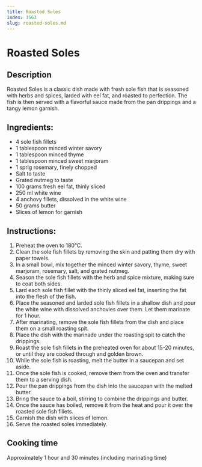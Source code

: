 ```yaml
---
title: Roasted Soles
index: 1563
slug: roasted-soles.md
---
```


# Roasted Soles

## Description
Roasted Soles is a classic dish made with fresh sole fish that is seasoned with herbs and spices, larded with eel fat, and roasted to perfection. The fish is then served with a flavorful sauce made from the pan drippings and a tangy lemon garnish.

## Ingredients:
- 4 sole fish fillets
- 1 tablespoon minced winter savory
- 1 tablespoon minced thyme
- 1 tablespoon minced sweet marjoram
- 1 sprig rosemary, finely chopped
- Salt to taste
- Grated nutmeg to taste
- 100 grams fresh eel fat, thinly sliced
- 250 ml white wine
- 4 anchovy fillets, dissolved in the white wine
- 50 grams butter
- Slices of lemon for garnish

## Instructions:
1. Preheat the oven to 180°C.
2. Clean the sole fish fillets by removing the skin and patting them dry with paper towels.
3. In a small bowl, mix together the minced winter savory, thyme, sweet marjoram, rosemary, salt, and grated nutmeg.
4. Season the sole fish fillets with the herb and spice mixture, making sure to coat both sides.
5. Lard each sole fish fillet with the thinly sliced eel fat, inserting the fat into the flesh of the fish.
6. Place the seasoned and larded sole fish fillets in a shallow dish and pour the white wine with dissolved anchovies over them. Let them marinate for 1 hour.
7. After marinating, remove the sole fish fillets from the dish and place them on a small roasting spit.
8. Place the dish with the marinade under the roasting spit to catch the drippings.
9. Roast the sole fish fillets in the preheated oven for about 15-20 minutes, or until they are cooked through and golden brown.
10. While the sole fish is roasting, melt the butter in a saucepan and set aside.
11. Once the sole fish is cooked, remove them from the oven and transfer them to a serving dish.
12. Pour the pan drippings from the dish into the saucepan with the melted butter.
13. Bring the sauce to a boil, stirring to combine the drippings and butter.
14. Once the sauce has boiled, remove it from the heat and pour it over the roasted sole fish fillets.
15. Garnish the dish with slices of lemon.
16. Serve the roasted soles immediately.

## Cooking time
Approximately 1 hour and 30 minutes (including marinating time)